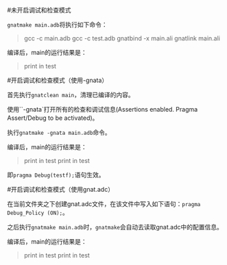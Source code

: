 #未开启调试和检查模式

`gnatmake main.adb`将执行如下命令：
>gcc -c main.adb
>gcc -c test.adb
>gnatbind -x main.ali
>gnatlink main.ali

编译后，main的运行结果是：
>print in test

#开启调试和检查模式（使用-gnata）

首先执行`gnatclean main`，清理已编译的内容。

使用``-gnata`打开所有的检查和调试信息(Assertions enabled. Pragma Assert/Debug to be activated)。

执行`gnatmake -gnata main.adb`命令。

编译后，main的运行结果是：
>print in test
>print in test

即`pragma Debug(testf);`语句生效。


#开启调试和检查模式（使用gnat.adc）

在当前文件夹之下创建gnat.adc文件，在该文件中写入如下语句：`pragma Debug_Policy (ON);`。

之后执行`gnatmake main.adb`时，`gnatmake`会自动去读取gnat.adc中的配置信息。

编译后，main的运行结果是：
>print in test
>print in test


